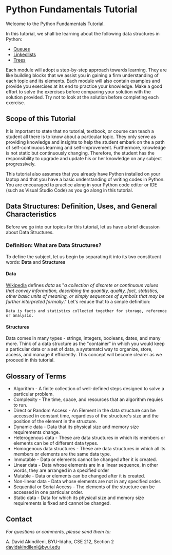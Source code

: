 # Python Fundamentals Tutorial

Welcome to the Python Fundamentals Tutorial.

In this tutorial, we shall be learning about the following data structures in Python:

- [Queues](1-queues.md)
- [Linkedlists](2-linkedlists.md)
- [Trees](3-trees.md)

Each module will adopt a step-by-step approach towards learning. They are like building blocks that we assist you in gaining a firm understanding of each topic and its elements. Each module will also contain examples and provide you exercises at its end to practice your knowledge. Make a good effort to solve the exercises before comparing your solution with the solution provided. Try not to look at the solution before completing each exercise.

## Scope of this Tutorial

It is important to state that no tutorial, textbook, or course can teach a student all there is to know about a particular topic. They only serve as providing knowledge and insights to help the student embark on the a path of self-continuous learning and self-improvement. Furthermore, knowledge is not static but continuously changing. Therefore, the student has the responsibility to upgrade and update his or her knowledge on any subject progressively.

This tutorial also assumes that you already have Python installed on your laptop and that you have a basic understanding of writing codes in Python. You are encouraged to practice along in your Python code editor or IDE (such as Visual Studio Code) as you go along in this tutorial.

## Data Structures: Definition, Uses, and General Characteristics

Before we go into our topics for this tutorial, let us have a brief dicussion about Data Structures.

### Definition: What are Data Structures?

To define the subject, let us begin by separating it into its two constituent words: **Data** and **Structures**

#### Data

[Wikipedia](https://en.wikipedia.org/wiki/Data) defines _data_ as "_a collection of discrete or continuous values that convey information, describing the quantity, quality, fact, statistics, other basic units of meaning, or simply sequences of symbols that may be further interpreted formally_." Let's reduce that to a simple definition:

    Data is facts and statistics collected together for storage, reference or analysis.

#### Structures

Data comes in many types - strings, integers, booleans, dates, and many more. Think of a data structure as the "container" in which you would keep a particular data or a set of data, a systematci way to organize, store, access, and manage it efficiently. This concept will become clearer as we proceed in this tutorial.

## Glossary of Terms

- Algorithm - A finite collection of well-defined steps designed to solve a particular problem.
- Complexity - The time, space, and resources that an algorithm requies to run.
- Direct or Random Access - An Element in the data structure can be accessed in constant time, regardless of the structure's size and the position of the element in the structure.
- Dynamic data - Data that its physical size and memory size requirements change.
- Heterogenous data - These are data structures in which its members or elements can be of different data types.
- Homogenous data structures - These are data structures in which all its members or elements are the same data type.
- Immutable - Data or elements cannot be changed after it is created.
- Linear data - Data whose elements are in a linear sequence, in other words, they are arranged in a specified order
- Mutable - Data or elements can be changed after it is created.
- Non-linear data - Data whose elements are not in any specified order.
- Sequential or Serial Access - The elements of the structure can be accessed in one particular order.
- Static data - Data for which its physical size and memory size requirements is fixed and cannot be changed.

## Contact

_For questions or comments, please send them to:_

A. David Akindileni, BYU-Idaho, CSE 212, Section 2
davidakindileni@byui.edu
